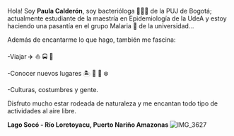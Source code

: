 Hola! Soy **Paula Calderón**, soy bacterióloga :woman_scientist::microscope: de la PUJ de Bogotá; actualmente estudiante de la maestría en Epidemiología de la 
UdeA y estoy haciendo una pasantía en el grupo Malaria :mosquito: de la universidad...

Además de encantarme lo que hago, también me fascina:

-Viajar :airplane: :boat: :oncoming_bus: :car: 

-Conocer nuevos lugares :desert_island: :statue_of_liberty: :sunrise_over_mountains: :snowflake: 

-Culturas, costumbres y gente.

Disfruto mucho estar rodeada de naturaleza y me encantan todo tipo de actividades al aire libre. 


**Lago Socó - Río Loretoyacu, Puerto Nariño Amazonas**
![IMG_3627](https://user-images.githubusercontent.com/98433849/151291911-0985f5f2-b51e-4d9a-92ff-d17851b00ca1.JPG)
